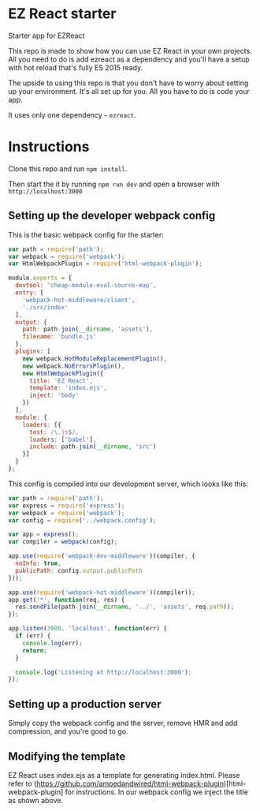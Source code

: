 # EZ React starter

Starter app for EZReact

This repo is made to show how you can use EZ React in your own projects. 
All you need to do is add ezreact as a dependency and you'll have a setup
with hot reload that's fully ES 2015 ready.

The upside to using this repo is that you don't have to worry about
setting up your environment. It's all set up for you. All you
have to do is code your app.

It uses only one dependency - `ezreact`.

# Instructions

Clone this repo and run `npm install`. 

Then start the it by running `npm run dev` and open a browser
with `http://localhost:3000` 

## Setting up the developer webpack config

This is the basic webpack config for the starter:

```javascript
var path = require('path');
var webpack = require('webpack');
var HtmlWebpackPlugin = require('html-webpack-plugin');

module.exports = {
  devtool: 'cheap-module-eval-source-map',
  entry: [
    'webpack-hot-middleware/client',
    './src/index'
  ],
  output: {
    path: path.join(__dirname, 'assets'),
    filename: 'bundle.js'
  },
  plugins: [
    new webpack.HotModuleReplacementPlugin(),
    new webpack.NoErrorsPlugin(),
    new HtmlWebpackPlugin({
      title: 'EZ React',
      template: 'index.ejs',
      inject: 'body'
    })
  ],
  module: {
    loaders: [{
      test: /\.js$/,
      loaders: ['babel'],
      include: path.join(__dirname, 'src')
    }]
  }
};
```

This config is compiled into our development server, which looks like this:

```javascript
var path = require('path');
var express = require('express');
var webpack = require('webpack');
var config = require('../webpack.config');

var app = express();
var compiler = webpack(config);

app.use(require('webpack-dev-middleware')(compiler, {
  noInfo: true,
  publicPath: config.output.publicPath
}));

app.use(require('webpack-hot-middleware')(compiler));
app.get('*', function(req, res) {
  res.sendFile(path.join(__dirname, '../', 'assets', req.path));
});

app.listen(3000, 'localhost', function(err) {
  if (err) {
    console.log(err);
    return;
  }

  console.log('Listening at http://localhost:3000');
});
```

## Setting up a production server

Simply copy the webpack config and the server, remove HMR and add compression, and you're good to go.

## Modifying the template

EZ React uses index.ejs as a template for generating index.html. Please refer to (https://github.com/ampedandwired/html-webpack-plugin)[html-webpack-plugin] for instructions. In our webpack config we inject the title as shown above.


